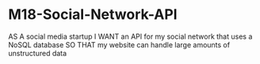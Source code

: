# M18-Social-Network-API
AS A social media startup I WANT an API for my social network that uses a NoSQL database SO THAT my website can handle large amounts of unstructured data
